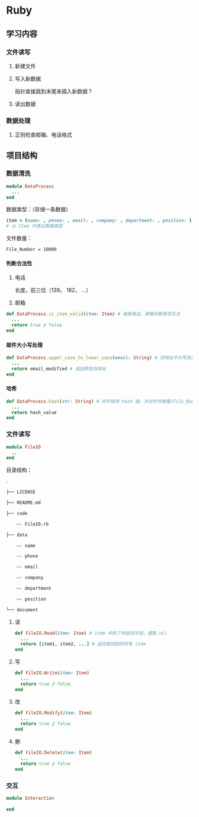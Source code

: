 # Ruby

## 学习内容

###  文件读写

1.   新建文件

2. 写入新数据

     指针直接跳到末尾来插入新数据？

3. 读出数据

### 数据处理

1. 正则检查邮箱、电话格式

## 项目结构

### 数据清洗

```ruby
module DataProcess
  ...
end
```

数据类型：（存储一条数据）

```ruby
item = {name: , phone: , email: , company: , department: , position: }
# 以 Item 代表此数据类型
```

文件数量：

```
File_Number = 10000
```

#### 判断合法性

1. 电话

   长度，前三位（139， 182， …） 

2. 邮箱

```ruby
def DataProcess.is_item_valid(item: Item) # 根据电话、邮箱判断是否合法
  ...
  return true / false
end
```

#### 邮件大小写处理

```ruby
def DataProcess.upper_case_to_lower_case(email: String) # 将地址中大写改为小写
  ...
  return email_modified # 返回修改后地址
end
```

#### 哈希

```ruby
def DataProcess.hash(str: String) # 对字段求 hash 值，并对文件数量(File_Number)求模
  ...
  return hash_value
end
```

### 文件读写

```ruby
module FileIO
  ..
end
```

目录结构：

```bash
.

├── LICENSE

├── README.md

├── code

	—- FileIO.rb

├── data

	—- name

	—- phone

	—- email

	—- company

	—- department

	—- position

└── document

```

1. 读

   ```ruby
   def FileIO.Read(item: Item) # item 中除了待查找字段，值取 nil
     ...
     return [item1, item2, ...] # 返回查找到的所有 item
   end
   ```

2. 写

   ```ruby
   def FileIO.Write(item: Item)
     ...
     return true / false
   end
   ```

3. 改

   ```ruby
   def FileIO.Modify(item: Item)
     ...
     return true / false
   end
   ```

4. 删

   ```ruby
   def FileIO.Delete(item: Item)
     ...
     return true / false
   end
   ```

### 交互

```ruby
module Interaction
  
end
```
